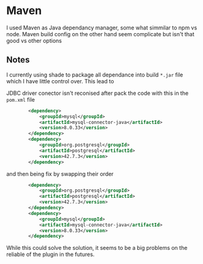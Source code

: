# Maven

I used Maven as Java dependancy manager, some what simmilar to npm vs node. Maven build config on the other hand seem complicate but isn't that good vs other options

## Notes

I currently using shade to package all dependance into build `*.jar` file which I have little control over. This lead to

JDBC driver conector isn't reconised after pack the code with this in the `pom.xml` file
```xml
        <dependency>
            <groupId>mysql</groupId>
            <artifactId>mysql-connector-java</artifactId>
            <version>8.0.33</version>
        </dependency>
        <dependency>
            <groupId>org.postgresql</groupId>
            <artifactId>postgresql</artifactId>
            <version>42.7.3</version>
        </dependency>
```

and then being fix by swapping their order
```xml
        <dependency>
            <groupId>org.postgresql</groupId>
            <artifactId>postgresql</artifactId>
            <version>42.7.3</version>
        </dependency>
        <dependency>
            <groupId>mysql</groupId>
            <artifactId>mysql-connector-java</artifactId>
            <version>8.0.33</version>
        </dependency>
```

While this could solve the solution, it seems to be a big problems on the reliable of the plugin in the futures.
